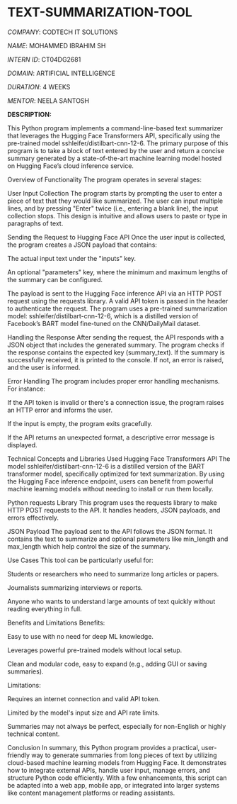 # TEXT-SUMMARIZATION-TOOL

*COMPANY*: CODTECH IT SOLUTIONS

*NAME*: MOHAMMED IBRAHIM SH

*INTERN ID*: CT04DG2681

*DOMAIN*: ARTIFICIAL INTELLIGENCE

*DURATION*: 4 WEEKS

*MENTOR*: NEELA SANTOSH

**DESCRIPTION:** 

This Python program implements a command-line-based text summarizer that leverages the Hugging Face Transformers API, specifically using the pre-trained model sshleifer/distilbart-cnn-12-6. The primary purpose of this program is to take a block of text entered by the user and return a concise summary generated by a state-of-the-art machine learning model hosted on Hugging Face’s cloud inference service.

Overview of Functionality
The program operates in several stages:

User Input Collection
The program starts by prompting the user to enter a piece of text that they would like summarized. The user can input multiple lines, and by pressing "Enter" twice (i.e., entering a blank line), the input collection stops. This design is intuitive and allows users to paste or type in paragraphs of text.

Sending the Request to Hugging Face API
Once the user input is collected, the program creates a JSON payload that contains:

The actual input text under the "inputs" key.

An optional "parameters" key, where the minimum and maximum lengths of the summary can be configured.

The payload is sent to the Hugging Face inference API via an HTTP POST request using the requests library. A valid API token is passed in the header to authenticate the request. The program uses a pre-trained summarization model: sshleifer/distilbart-cnn-12-6, which is a distilled version of Facebook’s BART model fine-tuned on the CNN/DailyMail dataset.

Handling the Response
After sending the request, the API responds with a JSON object that includes the generated summary. The program checks if the response contains the expected key (summary_text). If the summary is successfully received, it is printed to the console. If not, an error is raised, and the user is informed.

Error Handling
The program includes proper error handling mechanisms. For instance:

If the API token is invalid or there's a connection issue, the program raises an HTTP error and informs the user.

If the input is empty, the program exits gracefully.

If the API returns an unexpected format, a descriptive error message is displayed.

Technical Concepts and Libraries Used
Hugging Face Transformers API
The model sshleifer/distilbart-cnn-12-6 is a distilled version of the BART transformer model, specifically optimized for text summarization. By using the Hugging Face inference endpoint, users can benefit from powerful machine learning models without needing to install or run them locally.

Python requests Library
This program uses the requests library to make HTTP POST requests to the API. It handles headers, JSON payloads, and errors effectively.

JSON Payload
The payload sent to the API follows the JSON format. It contains the text to summarize and optional parameters like min_length and max_length which help control the size of the summary.

Use Cases
This tool can be particularly useful for:

Students or researchers who need to summarize long articles or papers.

Journalists summarizing interviews or reports.

Anyone who wants to understand large amounts of text quickly without reading everything in full.

Benefits and Limitations
Benefits:

Easy to use with no need for deep ML knowledge.

Leverages powerful pre-trained models without local setup.

Clean and modular code, easy to expand (e.g., adding GUI or saving summaries).

Limitations:

Requires an internet connection and valid API token.

Limited by the model's input size and API rate limits.

Summaries may not always be perfect, especially for non-English or highly technical content.

Conclusion
In summary, this Python program provides a practical, user-friendly way to generate summaries from long pieces of text by utilizing cloud-based machine learning models from Hugging Face. It demonstrates how to integrate external APIs, handle user input, manage errors, and structure Python code efficiently. With a few enhancements, this script can be adapted into a web app, mobile app, or integrated into larger systems like content management platforms or reading assistants.

